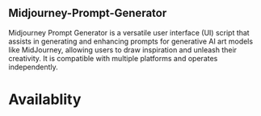 ## Midjourney-Prompt-Generator

Midjourney Prompt Generator is a versatile user interface (UI) script that assists in generating and enhancing prompts for generative AI art models like MidJourney, allowing users to draw inspiration and unleash their creativity. It is compatible with multiple platforms and operates independently.

# Availablity
